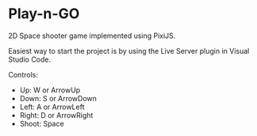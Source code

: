 # Play-n-GO
2D Space shooter game implemented using PixiJS.

Easiest way to start the project is by using the Live Server plugin in Visual Studio Code.

Controls:
- Up: W or ArrowUp
- Down: S or ArrowDown
- Left: A or ArrowLeft
- Right: D or ArrowRight
- Shoot: Space
